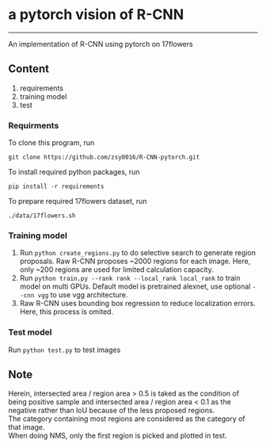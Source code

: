 # a pytorch vision of R-CNN
---
An implementation of R-CNN using pytorch on 17flowers

## Content
1. requirements
2. training model
3. test

### Requirments
To clone this program, run
```
git clone https://github.com/zsy0016/R-CNN-pytorch.git
```

To install required python packages, run
```
pip install -r requirements
```
To prepare required 17flowers dataset, run
```
./data/17flowers.sh
```

### Training model
1. Run `python create_regions.py` to do selective search to generate region proposals. Raw R-CNN proposes ~2000 regions for each image. Here, only ~200 regions are used for limited calculation capacity.
2. Run `python train.py --rank rank --local_rank local_rank` to train model on multi GPUs. Default model is pretrained alexnet, use optional `--cnn vgg` to use vgg architecture.
3. Raw R-CNN uses bounding box regression to reduce localization errors. Here, this process is omited.

### Test model
Run `python test.py` to test images


## Note
Herein, intersected area / region area > 0.5 is taked as the condition of being positive sample and intersected area / region area < 0.1 as the negative rather than IoU because of the less proposed regions.  
The category containing most regions are considered as the category of that image.   
When doing NMS, only the first region is picked and plotted in test. 